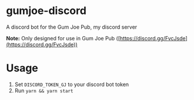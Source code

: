 # gumjoe-discord
A discord bot for the Gum Joe Pub, my discord server

**Note:** Only designed for use in Gum Joe Pub ([https://discord.gg/FvcJsde](https://discord.gg/FvcJsde))

# Usage
1. Set `DISCORD_TOKEN_GJ` to your discord bot token
2. Run `yarn && yarn start`